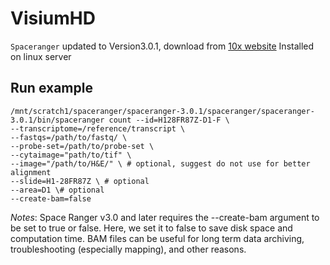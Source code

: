 # VisiumHD

`Spaceranger` updated to Version3.0.1, download from [10x website](https://www.10xgenomics.com/support/software/space-ranger/downloads/space-ranger-installation)
Installed on linux server

## Run example
```
/mnt/scratch1/spaceranger/spaceranger-3.0.1/spaceranger/spaceranger-3.0.1/bin/spaceranger count --id=H128FR87Z-D1-F \
--transcriptome=/reference/transcript \
--fastqs=/path/to/fastq/ \
--probe-set=/path/to/probe-set \
--cytaimage="path/to/tif" \
--image="/path/to/H&E/" \ # optional, suggest do not use for better alignment
--slide=H1-28FR87Z \ # optional
--area=D1 \# optional
--create-bam=false
```
*Notes*:
Space Ranger v3.0 and later requires the --create-bam argument to be set to true or false. Here, we set it to false to save disk space and computation time. BAM files can be useful for long term data archiving, troubleshooting (especially mapping), and other reasons.

